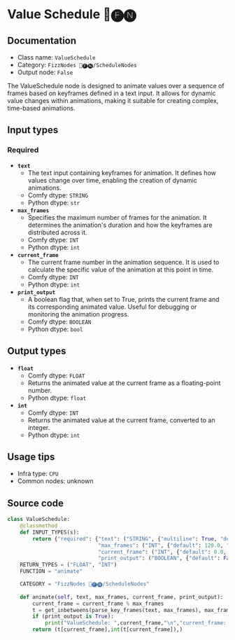 # Value Schedule 📅🅕🅝
## Documentation
- Class name: `ValueSchedule`
- Category: `FizzNodes 📅🅕🅝/ScheduleNodes`
- Output node: `False`

The ValueSchedule node is designed to animate values over a sequence of frames based on keyframes defined in a text input. It allows for dynamic value changes within animations, making it suitable for creating complex, time-based animations.
## Input types
### Required
- **`text`**
    - The text input containing keyframes for animation. It defines how values change over time, enabling the creation of dynamic animations.
    - Comfy dtype: `STRING`
    - Python dtype: `str`
- **`max_frames`**
    - Specifies the maximum number of frames for the animation. It determines the animation's duration and how the keyframes are distributed across it.
    - Comfy dtype: `INT`
    - Python dtype: `int`
- **`current_frame`**
    - The current frame number in the animation sequence. It is used to calculate the specific value of the animation at this point in time.
    - Comfy dtype: `INT`
    - Python dtype: `int`
- **`print_output`**
    - A boolean flag that, when set to True, prints the current frame and its corresponding animated value. Useful for debugging or monitoring the animation progress.
    - Comfy dtype: `BOOLEAN`
    - Python dtype: `bool`
## Output types
- **`float`**
    - Comfy dtype: `FLOAT`
    - Returns the animated value at the current frame as a floating-point number.
    - Python dtype: `float`
- **`int`**
    - Comfy dtype: `INT`
    - Returns the animated value at the current frame, converted to an integer.
    - Python dtype: `int`
## Usage tips
- Infra type: `CPU`
- Common nodes: unknown


## Source code
```python
class ValueSchedule:
    @classmethod
    def INPUT_TYPES(s):
        return {"required": {"text": ("STRING", {"multiline": True, "default":defaultValue}),
                             "max_frames": ("INT", {"default": 120.0, "min": 1.0, "max": 999999.0, "step": 1.0}),
                             "current_frame": ("INT", {"default": 0.0, "min": 0.0, "max": 999999.0, "step": 1.0,}),# "forceInput": True}),
                             "print_output": ("BOOLEAN", {"default": False})}}
    RETURN_TYPES = ("FLOAT", "INT")
    FUNCTION = "animate"

    CATEGORY = "FizzNodes 📅🅕🅝/ScheduleNodes"
    
    def animate(self, text, max_frames, current_frame, print_output):
        current_frame = current_frame % max_frames
        t = get_inbetweens(parse_key_frames(text, max_frames), max_frames)
        if (print_output is True):
            print("ValueSchedule: ",current_frame,"\n","current_frame: ",current_frame)
        return (t[current_frame],int(t[current_frame]),)

```
